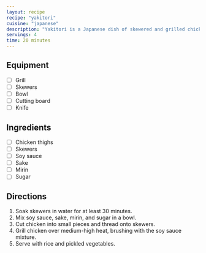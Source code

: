 ```yaml
---
layout: recipe
recipe: "yakitori"
cuisine: "japanese"
description: "Yakitori is a Japanese dish of skewered and grilled chicken."
servings: 4
time: 20 minutes
---
```


## Equipment
- [ ] Grill
- [ ] Skewers
- [ ] Bowl
- [ ] Cutting board
- [ ] Knife

## Ingredients
- [ ] Chicken thighs
- [ ] Skewers
- [ ] Soy sauce
- [ ] Sake
- [ ] Mirin
- [ ] Sugar

## Directions
1. Soak skewers in water for at least 30 minutes.
2. Mix soy sauce, sake, mirin, and sugar in a bowl.
3. Cut chicken into small pieces and thread onto skewers.
4. Grill chicken over medium-high heat, brushing with the soy sauce mixture.
5. Serve with rice and pickled vegetables.
